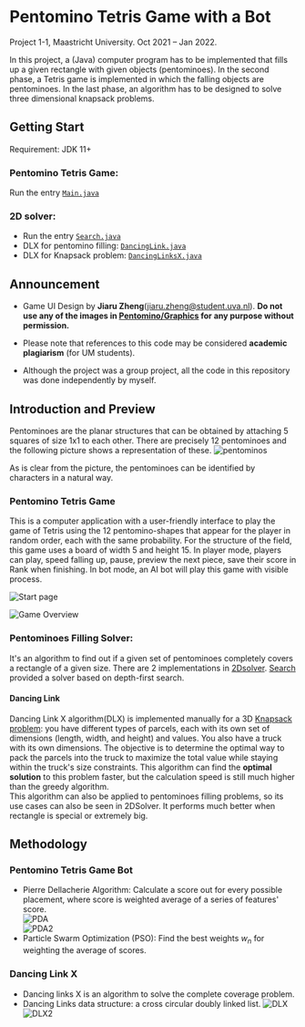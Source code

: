 # Pentomino Tetris Game with a Bot
Project 1-1, Maastricht University. Oct 2021 – Jan 2022.

In this project, a (Java) computer program has to be implemented that fills up a given rectangle with given objects
(pentominoes). In the second phase, a Tetris game is implemented in which the falling objects are pentominoes. In the
last phase, an algorithm has to be designed to solve three dimensional knapsack problems.  

## Getting Start
Requirement: JDK 11+  

### Pentomino Tetris Game:
Run the entry [`Main.java`](/Pentomino/src/pentomino/tetris/game/game/Main.java)  


### 2D solver:
+ Run the entry [`Search.java`](/Pentomino/src/2DSolver/Search.java)  
+ DLX for pentomino filling: [`DancingLink.java`](/Pentomino/src/2DSolver/DancingLink.java)
+ DLX for Knapsack problem: [`DancingLinksX.java`](/Pentomino/src/KnapsackProb/DancingLinksX.java)  

## Announcement
+ Game UI Design by **Jiaru Zheng**(<a href="mailto:jiaru.zheng@student.uva.nl">jiaru.zheng@student.uva.nl</a>). **Do not use any of the images in [Pentomino/Graphics](/Pentomino/Graphics/) for any purpose without permission.**  

+ Please note that references to this code may be considered **academic plagiarism** (for UM students).

+ Although the project was a group project, all the code in this repository was done independently by myself.  

## Introduction and Preview
Pentominoes are the planar structures that can be obtained by attaching 5 squares of size 1x1 to each other. There are precisely 12 pentominoes and the following picture shows a representation of these.
![pentominos](imgs/pentominos.png)

As is clear from the picture, the pentominoes can be identified by characters in a natural way.

### Pentomino Tetris Game
This is a computer application with a user-friendly interface to play the game of Tetris using the 12 pentomino-shapes that appear for the player in random order, each with the same probability. For the structure of the field, this game uses a board of width 5 and height 15. In player mode, players can play, speed falling up, pause, preview the next piece, save their score in Rank when finishing.  In bot mode, an AI bot will play this game with visible process.

![Start page](imgs/start_page.png)

![Game Overview](imgs/game1.png)


### Pentominoes Filling Solver:
It's an algorithm to find out if a given set of pentominoes completely covers a rectangle of a given size. There are 2 implementations in [2Dsolver](/Pentomino/src/2DSolver/). [Search](/Pentomino/src/2DSolver/Search.java) provided a solver based on depth-first search. 

#### Dancing Link
Dancing Link X algorithm(DLX) is implemented manually for a 3D [Knapsack problem](/Pentomino/src/KnapsackProb/): you have different types of parcels, each with its own set of dimensions (length, width, and height) and values. You also have a truck with its own dimensions. The objective is to determine the optimal way to pack the parcels into the truck to maximize the total value while staying within the truck's size constraints. This algorithm can find the **optimal solution** to this problem faster, but the calculation speed is still much higher than the greedy algorithm.  
This algorithm can also be applied to pentominoes filling problems, so its use cases can also be seen in 2DSolver. It performs much better when rectangle is special or extremely big.  


## Methodology

### Pentomino Tetris Game Bot
+ Pierre Dellacherie Algorithm: Calculate a score out for every possible placement, where score is weighted average of a series of features' score.  
![PDA](imgs/PDA.png)  
![PDA2](imgs/PDA2.png)  
+ Particle Swarm Optimization (PSO): Find the best weights $w_n$ for weighting the average of scores.

### Dancing Link X
+ Dancing links X is an algorithm to solve the complete coverage problem.
+ Dancing Links data structure: a cross circular doubly linked list.
![DLX](imgs/DLX.png)
![DLX2](imgs/DLX2.png)

